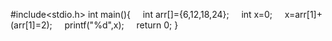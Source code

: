 #include<stdio.h>
int main(){
    int arr[]={6,12,18,24};
    int x=0;
    x=arr[1]+(arr[1]=2);
    printf("%d",x);
    return 0;
}
